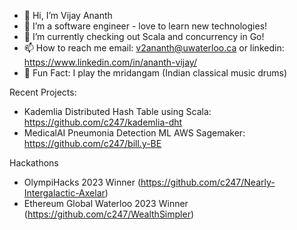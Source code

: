 - 👋 Hi, I’m Vijay Ananth
- 👀 I’m a software engineer - love to learn new technologies!
- 🌱 I’m currently checking out Scala and concurrency in Go!
- 📫 How to reach me email: v2ananth@uwaterloo.ca or linkedin: https://www.linkedin.com/in/ananth-vijay/
- :star2: Fun Fact: I play the mridangam (Indian classical music drums)

Recent Projects:
- Kademlia Distributed Hash Table using Scala: https://github.com/c247/kademlia-dht
- MedicalAI Pneumonia Detection ML AWS Sagemaker: https://github.com/c247/bill.y-BE

Hackathons
- OlympiHacks 2023 Winner (https://github.com/c247/Nearly-Intergalactic-Axelar)
- Ethereum Global Waterloo 2023 Winner (https://github.com/c247/WealthSimpler)


<!---
c247/c247 is a ✨ special ✨ repository because its `README.md` (this file) appears on your GitHub profile.
You can click the Preview link to take a look at your changes.
--->

